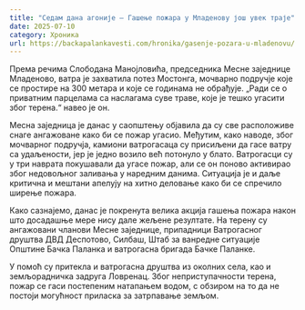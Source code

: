 ```yaml
---
title: "Седам дана агоније – Гашење пожара у Младенову још увек траје"
date: 2025-07-10
category: Хроника
url: https://backapalankavesti.com/hronika/gasenje-pozara-u-mladenovu/
---
```


Према речима Слободана Манојловића, председника Месне заједнице Младеново, ватра је захватила потез Мостонга, мочварно подручје које се простире на 300 метара и које се годинама не обрађује. „Ради се о приватним парцелама са наслагама суве траве, које је тешко угасити због терена.“ навео је он.

Месна заједница је данас у саопштењу објавила да су све расположиве снаге ангажоване како би се пожар угасио. Међутим, како наводе, због мочварног подручја, камиони ватрогасаца су присиљени да гасе ватру са удаљености, јер је једно возило већ потонуло у блато. Ватрогасци су у три наврата покушавали да угасе пожар, али се он поново активирао због недовољног заливања у наредним данима. Ситуација је и даље критична и мештани апелују на хитно деловање како би се спречило ширење пожара.

Како сазнајемо, данас је покренута велика акција гашења пожара након што досадашње мере нису дале жељене резултате. На терену су ангажовани чланови Месне заједнице, припадници Ватрогасног друштва ДВД Деспотово, Силбаш, Штаб за ванредне ситуације Општине Бачка Паланка и ватрогасна бригада Бачке Паланке.

У помоћ су притекла и ватрогасна друштва из околних села, као и земљорадничка задруга Ловренац. Због неприступачности терена, пожар се гаси постепеним натапањем водом, с обзиром на то да не постоји могућност приласка за затрпавање земљом.
